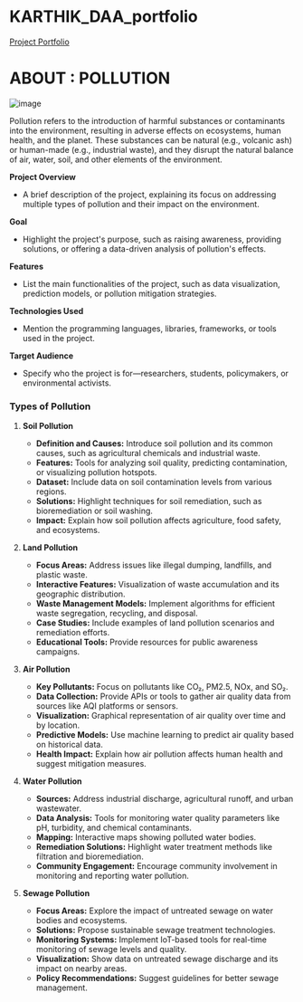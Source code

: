 # KARTHIK_DAA_portfolio
[Project Portfolio](https://karthikkamaldinni.github.io/KARTHIK_DAA_portfolio/)

# ABOUT : POLLUTION
![image](https://github.com/user-attachments/assets/537d866c-f2a6-4238-8148-b7df362e08da)


Pollution refers to the introduction of harmful substances or contaminants into the environment, resulting in adverse effects on ecosystems, human health, and the planet. These substances can be natural (e.g., volcanic ash) or human-made (e.g., industrial waste), and they disrupt the natural balance of air, water, soil, and other elements of the environment.

**Project Overview**
- A brief description of the project, explaining its focus on addressing multiple types of pollution and their impact on the environment.

**Goal**
- Highlight the project's purpose, such as raising awareness, providing solutions, or offering a data-driven analysis of pollution's effects.

**Features**
- List the main functionalities of the project, such as data visualization, prediction models, or pollution mitigation strategies.

**Technologies Used**
- Mention the programming languages, libraries, frameworks, or tools used in the project.

**Target Audience**
- Specify who the project is for—researchers, students, policymakers, or environmental activists.


### Types of Pollution

1. **Soil Pollution**
   - **Definition and Causes:** Introduce soil pollution and its common causes, such as agricultural chemicals and industrial waste.
   - **Features:** Tools for analyzing soil quality, predicting contamination, or visualizing pollution hotspots.
   - **Dataset:** Include data on soil contamination levels from various regions.
   - **Solutions:** Highlight techniques for soil remediation, such as bioremediation or soil washing.
   - **Impact:** Explain how soil pollution affects agriculture, food safety, and ecosystems.

2. **Land Pollution**
   - **Focus Areas:** Address issues like illegal dumping, landfills, and plastic waste.
   - **Interactive Features:** Visualization of waste accumulation and its geographic distribution.
   - **Waste Management Models:** Implement algorithms for efficient waste segregation, recycling, and disposal.
   - **Case Studies:** Include examples of land pollution scenarios and remediation efforts.
   - **Educational Tools:** Provide resources for public awareness campaigns.

3. **Air Pollution**
   - **Key Pollutants:** Focus on pollutants like CO₂, PM2.5, NOx, and SO₂.
   - **Data Collection:** Provide APIs or tools to gather air quality data from sources like AQI platforms or sensors.
   - **Visualization:** Graphical representation of air quality over time and by location.
   - **Predictive Models:** Use machine learning to predict air quality based on historical data.
   - **Health Impact:** Explain how air pollution affects human health and suggest mitigation measures.

4. **Water Pollution**
   - **Sources:** Address industrial discharge, agricultural runoff, and urban wastewater.
   - **Data Analysis:** Tools for monitoring water quality parameters like pH, turbidity, and chemical contaminants.
   - **Mapping:** Interactive maps showing polluted water bodies.
   - **Remediation Solutions:** Highlight water treatment methods like filtration and bioremediation.
   - **Community Engagement:** Encourage community involvement in monitoring and reporting water pollution.

6. **Sewage Pollution**
   - **Focus Areas:** Explore the impact of untreated sewage on water bodies and ecosystems.
   - **Solutions:** Propose sustainable sewage treatment technologies.
   - **Monitoring Systems:** Implement IoT-based tools for real-time monitoring of sewage levels and quality.
   - **Visualization:** Show data on untreated sewage discharge and its impact on nearby areas.
   - **Policy Recommendations:** Suggest guidelines for better sewage management.
